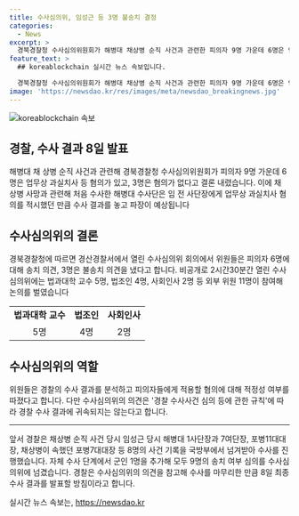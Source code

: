 ```yaml
---
title: 수사심의위, 임성근 등 3명 불송치 결정
categories:
  - News
excerpt: >
  경북경찰청 수사심의위원회가 해병대 채상병 순직 사건과 관련한 피의자 9명 가운데 6명은 업무상 과실치사 등 혐의가 있고, 3명은 혐의가 없다고 결론 내렸다. 이에 대한 수사결과는 8일에 발표될 예정이며, 수사심의위는 경찰의 수사 결과를 분석하고 피의자들에게 적용할 혐의에 대해 논의를 진행했다. 현재, 관련된 사건에 대한 최종 수사 결과는 8일에 발표될 예정이다.
feature_text: >
  ## koreablockchain 실시간 뉴스 속보입니다.

  경북경찰청 수사심의위원회가 해병대 채상병 순직 사건과 관련한 피의자 9명 가운데 6명은 업무상 과실치사 등 혐의가 있고, 3명은 혐의가 없다고 결론 내렸다. 이에 대한 수사결과는 8일에 발표될 예정이며, 수사심의위는 경찰의 수사 결과를 분석하고 피의자들에게 적용할 혐의에 대해 논의를 진행했다. 현재, 관련된 사건에 대한 최종 수사 결과는 8일에 발표될 예정이다.
image: 'https://newsdao.kr/res/images/meta/newsdao_breakingnews.jpg'
---
```


<p><img src="https://newsdao.kr/res/images/meta/newsdao_breakingnews.jpg" alt="koreablockchain 속보" /></p>

<h2 data-ke-size="size26">경찰, 수사 결과 8일 발표</h2>

<p data-ke-size="size16">해병대 채 상병 순직 사건과 관련해 경북경찰청 수사심의위원회가 피의자 9명 가운데 6명은 업무상 과실치사 등 혐의가 있고, 3명은 혐의가 없다고 결론 내렸습니다. 이에 채 상병 사망과 관련해 처음 수사한 해병대 수사단은 임 전 사단장에게 업무상 과실치사 혐의를 적시했던 만큼 수사 결과를 놓고 파장이 예상됩니다</p>

<h2 data-ke-size="size26">수사심의위의 결론</h2>

<p data-ke-size="size16">경북경찰청에 따르면 경산경찰서에서 열린 수사심의위 회의에서 위원들은 피의자 6명에 대해 송치 의견, 3명은 불송치 의견을 냈다고 합니다. 비공개로 2시간30분간 열린 수사심의위에는 법과대학 교수 5명, 법조인 4명, 사회인사 2명 등 외부 위원 11명이 참여해 논의를 벌였습니다</p>

<table>
    <tr>
        <td style="text-align: center; height: 17px;"><b>법과대학 교수</b></td>
        <td style="text-align: center; height: 17px;"><b>법조인</b></td>
        <td style="text-align: center; height: 17px;"><b>사회인사</b></td>
    </tr>
    <tr>
        <td style="text-align: center; height: 17px;">5명</td>
        <td style="text-align: center; height: 17px;">4명</td>
        <td style="text-align: center; height: 17px;">2명</td>
    </tr>
</table>

<h2 data-ke-size="size26">수사심의위의 역할</h2>

<p data-ke-size="size16">위원들은 경찰의 수사 결과를 분석하고 피의자들에게 적용할 혐의에 대해 적정성 여부를 따졌다고 합니다. 다만 수사심의위의 의견은 '경찰 수사사건 심의 등에 관한 규칙'에 따라 경찰 수사 결과에 귀속되지는 않는다고 합니다.</p>

<hr>

<p data-ke-size="size16">앞서 경찰은 채상병 순직 사건 당시 임성근 당시 해병대 1사단장과 7여단장, 포병11대대장, 채상병이 속했던 포병7대대장 등 8명의 사건 기록을 국방부에서 넘겨받아 수사를 진행했습니다. 자체 수사 단계에서 군인 1명을 추가해 모두 9명의 송치 여부 심의를 수사심의위에 넘겼습니다. 경찰은 수사심의위의 의견을 참고해 수사를 마무리한 만큼 8일 최종 수사 결과를 발표할 방침이라고 합니다.</p>
실시간 뉴스 속보는, <a href="https://newsdao.kr" rel="dofollow">https://newsdao.kr</a>


